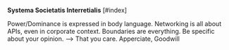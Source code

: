 **Systema Societatis Interretialis**
[#index]

Power/Dominance is expressed in body language.
Networking is all about APIs, even in corporate context.
Boundaries are everything.
Be specific about your opinion. --> That you care. Apperciate, Goodwill
